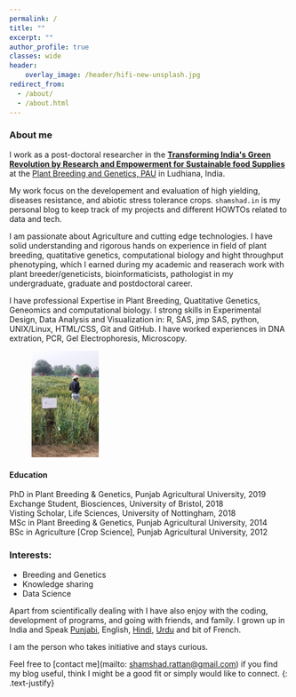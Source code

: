 ```yaml
---
permalink: /
title: ""
excerpt: ""
author_profile: true
classes: wide
header:
    overlay_image: /header/hifi-new-unsplash.jpg
redirect_from: 
  - /about/
  - /about.html
---
```

### About me

I work as a post-doctoral researcher in the **[Transforming India's Green Revolution by Research and Empowerment for Sustainable food Supplies](https://tigr2ess.globalfood.cam.ac.uk/fps/FP3)** at the [Plant Breeding and Genetics, PAU](https://www.pau.edu/coa/index.php?_act=manageDepartments&DO=viewDepartment&intLinkID=9) in Ludhiana, India.

My work focus on the developement and evaluation of high yielding, diseases resistance, and abiotic stress tolerance crops. `shamshad.in` is my personal blog to keep track of my projects and different HOWTOs related to data and tech. 

I am passionate about Agriculture and cutting edge technologies. I have solid understanding and rigorous hands on experience in field of plant breeding, quatitative genetics, computational biology and hight throughput phenotyping, which I earned during my academic and reaserach work with plant breeder/geneticists, bioinformaticists, pathologist in my undergraduate, graduate and postdoctoral career. 

I have professional Expertise in Plant Breeding, Quatitative Genetics, Geneomics and computational biology. I strong skills in Experimental Design, Data Analysis and Visualization in: R, SAS, jmp SAS, python, UNIX/Linux, HTML/CSS, Git and GitHub. I have worked experiences in DNA extration, PCR, Gel Electrophoresis, Microscopy.

<figure style="width: 24%" class="align-right">
  <img src="/images/crisat-hyderabad.jpg" alt="">
</figure> 

#### Education

<i class="fa-solid fa-graduation-cap"></i> PhD in Plant Breeding & Genetics, Punjab Agricultural University, 2019
<br>
<i class="fa-solid fa-building-columns"></i> Exchange Student, Biosciences, University of Bristol, 2018
<br>
<i class="fa-solid fa-building-columns"></i> Visting Scholar, Life Sciences, University of Nottingham, 2018
<br>
<i class="fa-solid fa-graduation-cap"></i> MSc in Plant Breeding & Genetics, Punjab Agricultural University, 2014
<br>
<i class="fa-solid fa-graduation-cap"></i> BSc in Agriculture [Crop Science], Punjab Agricultural University, 2012
<br>

### Interests:
* Breeding and Genetics                       
* Knowledge sharing
* Data Science

Apart from scientifically dealing with I have also enjoy with the coding, development of programs, and going with friends, and family. I grown up in India and Speak [Punjabi](https://en.wikipedia.org/wiki/Punjabi_language), English, [Hindi](https://en.wikipedia.org/wiki/Hindi), [Urdu](https://en.wikipedia.org/wiki/Urdu) and bit of French.


I am the person who takes initiative and stays curious.

Feel free to [contact me](mailto: shamshad.rattan@gmail.com) if you find my blog useful, think I might be a good fit or simply would like to connect.
{: .text-justify}
